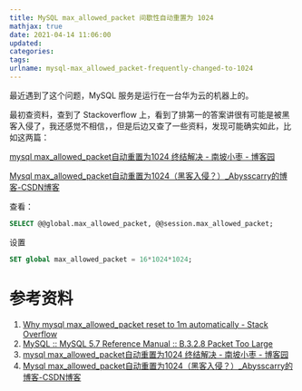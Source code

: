```yaml
---
title: MySQL max_allowed_packet 间歇性自动重置为 1024
mathjax: true
date: 2021-04-14 11:06:00
updated:
categories:
tags:
urlname: mysql-max_allowed_packet-frequently-changed-to-1024
---
```




<!-- more -->

最近遇到了这个问题，MySQL 服务是运行在一台华为云的机器上的。

最初查资料，查到了 Stackoverflow 上，看到了排第一的答案讲很有可能是被黑客入侵了，我还感觉不相信，，但是后边又查了一些资料，发现可能确实如此，比如这两篇：

[mysql max_allowed_packet自动重置为1024 终结解决 - 南坡小枣 - 博客园](https://www.cnblogs.com/qdpurple/p/5742059.html)

[Mysql max_allowed_packet自动重置为1024（黑客入侵？）_Abysscarry的博客-CSDN博客](https://blog.csdn.net/Abysscarry/article/details/79714114)



查看：

```sql
SELECT @@global.max_allowed_packet, @@session.max_allowed_packet;
```

设置

```sql
SET global max_allowed_packet = 16*1024*1024;
```



# 参考资料

1. [Why mysql max_allowed_packet reset to 1m automatically - Stack Overflow](https://stackoverflow.com/questions/28979660/why-mysql-max-allowed-packet-reset-to-1m-automatically)
2. [MySQL :: MySQL 5.7 Reference Manual :: B.3.2.8 Packet Too Large](https://dev.mysql.com/doc/refman/5.7/en/packet-too-large.html)
3. [mysql max_allowed_packet自动重置为1024 终结解决 - 南坡小枣 - 博客园](https://www.cnblogs.com/qdpurple/p/5742059.html)
4. [Mysql max_allowed_packet自动重置为1024（黑客入侵？）_Abysscarry的博客-CSDN博客](https://blog.csdn.net/Abysscarry/article/details/79714114)